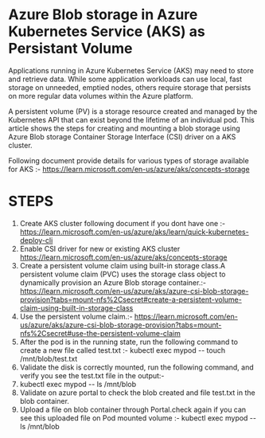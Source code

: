 # Azure Blob storage in Azure Kubernetes Service (AKS) as Persistant Volume
Applications running in Azure Kubernetes Service (AKS) may need to store and retrieve data. While some application workloads can use local, fast storage on unneeded, emptied nodes, others require storage that persists on more regular data volumes within the Azure platform.

A persistent volume (PV) is a storage resource created and managed by the Kubernetes API that can exist beyond the lifetime of an individual pod.
This article shows the steps for creating and mounting a blob storage using Azure Blob storage Container Storage Interface (CSI) driver on a AKS cluster.

Following document provide details for various types of storage available for AKS :- https://learn.microsoft.com/en-us/azure/aks/concepts-storage
# STEPS
1. Create AKS cluster following document if you dont have one :- https://learn.microsoft.com/en-us/azure/aks/learn/quick-kubernetes-deploy-cli
2. Enable CSI driver for new or existing AKS cluster https://learn.microsoft.com/en-us/azure/aks/concepts-storage
3. Create a persistent volume claim using built-in storage class.A persistent volume claim (PVC) uses the storage class object to dynamically provision an Azure Blob storage container.:-https://learn.microsoft.com/en-us/azure/aks/azure-csi-blob-storage-provision?tabs=mount-nfs%2Csecret#create-a-persistent-volume-claim-using-built-in-storage-class
4. Use the persistent volume claim.:- https://learn.microsoft.com/en-us/azure/aks/azure-csi-blob-storage-provision?tabs=mount-nfs%2Csecret#use-the-persistent-volume-claim
5. After the pod is in the running state, run the following command to create a new file called test.txt :-
   kubectl exec mypod -- touch /mnt/blob/test.txt
6. Validate the disk is correctly mounted, run the following command, and verify you see the test.txt file in the output:-
8. kubectl exec mypod -- ls /mnt/blob
9. Validate on azure portal to check the blob created and file test.txt in the blob container.
10. Upload a file on blob container through Portal.check again if you can see this uploaded file on Pod mounted volume :- kubectl exec mypod -- ls /mnt/blob
   
    

